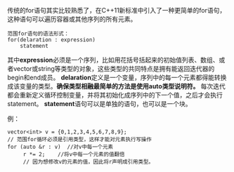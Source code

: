 
传统的for语句其实比较熟悉了，在C++11新标准中引入了一种更简单的for语句，这种语句可以遍历容器或其他序列的所有元素。

```
范围for语句的语法形式：
for(delaration : expression)
    statement
```
其中**expression**必须是一个序列，比如用花括号括起来的初始值列表、数组、或者vector或string等类型的对象，这些类型的共同特点是拥有能返回迭代器的begin和end成员。
**delaration**定义是一个变量，序列中的每一个元素都得能转换成该变量的类型。**确保类型相融最简单的方法是使用auto类型说明符。**
每次迭代都会重新定义循环控制变量，并将其初始化成序列中的下一个值，之后才会执行statement。
**statement**语句可以是单独的语句，也可以是一个块。

例：

```
vector<int> v = {0,1,2,3,4,5,6,7,8,9};
// 范围for循环必须是引用类型，这样才能对元素执行写操作
for (auto &r : v)  //对v中每一个元素
     r *= 2;    //将v中每一个元素的值翻倍
     // 因为想修改v的元素的值，因此将r声明成引用类型。
```